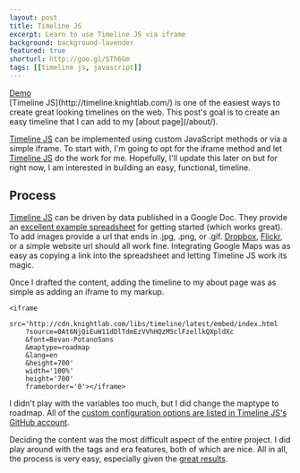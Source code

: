 ```yaml
---
layout: post
title: Timeline JS
excerpt: Learn to use Timeline JS via iframe
background: background-lavender
featured: true
shorturl: http://goo.gl/STh6Gm
tags: [[timeline js, javascript]]
---
```

<div class="demo">
	<a class="btn btn-success btn-lg" href="/projects/timeline/" role="button">Demo</a>
</div>
[Timeline JS](http://timeline.knightlab.com/) is one of the easiest ways to create great looking timelines on the web. This post's goal is to create an easy timeline that I can add to my [about page](/about/).  

[Timeline JS](http://timeline.knightlab.com/) can be implemented using custom JavaScript methods or via a simple iframe. To start with, I'm going to opt for the iframe method and let [Timeline JS](http://timeline.knightlab.com/) do the work for me. Hopefully, I'll update this later on but for right now, I am interested in building an easy, functional, timeline. 

## Process 

[Timeline JS](http://timeline.knightlab.com/) can be driven by data published in a Google Doc. They provide an [excellent example spreadsheet](https://drive.google.com/previewtemplate?id=0AppSVxABhnltdEhzQjQ4MlpOaldjTmZLclQxQWFTOUE&mode=public) for getting started (which works great). To add images provide a url that ends in .jpg, .png, or .gif. [Dropbox](https://www.dropbox.com/), [Flickr](https://www.flickr.com/), or a simple website url should all work fine. Integrating Google Maps was as easy as copying a link into the spreadsheet and letting Timeline JS work its magic. 

Once I drafted the content, adding the timeline to my about page was as simple as adding an iframe to my markup. 

```
<iframe 
	src='http://cdn.knightlab.com/libs/timeline/latest/embed/index.html
	?source=0At6NjQiEuW11dDlTdmEzVVhHQzM5clFzellkQXpldXc
	&font=Bevan-PotanoSans
	&maptype=roadmap
	&lang=en
	&height=700' 
	width='100%' 
	height='700' 
	frameborder='0'></iframe>
```
I didn't play with the variables too much, but I did change the maptype to roadmap. All of the [custom configuration options are listed in Timeline JS's GitHub account](https://github.com/NUKnightLab/TimelineJS#map-style-types). 

Deciding the content was the most difficult aspect of the entire project. I did play around with the tags and era features, both of which are nice. All in all, the process is very easy, especially given the [great results](http://tomhohenstein.com/about/).
